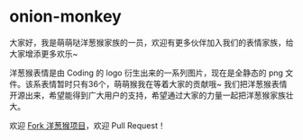 onion-monkey
============
大家好，我是萌萌哒洋葱猴家族的一员，欢迎有更多伙伴加入我们的表情家族，给大家增添更多欢乐~

洋葱猴表情是由 Coding 的 logo 衍生出来的一系列图片，现在是全静态的 png 文件。该系表情暂时只有36个，萌萌猴我在等着大家的贡献哦~ 我们把洋葱猴表情开源出来，希望能得到广大用户的支持，希望通过大家的力量一起把洋葱猴家族壮大。

欢迎 [Fork 洋葱猴项目](https://coding.net/u/zengsha/p/Onion-Monkey-Emoji)，欢迎 Pull Request！